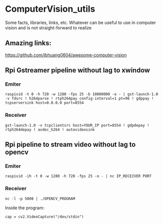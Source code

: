 # ComputerVision_utils
Some facts, libraries, links, etc. Whatever can be useful to use in computer vision and is not straight-forward to realize

## Amazing links:
https://github.com/jbhuang0604/awesome-computer-vision

## Rpi Gstreamer pipeline without lag to xwindow
### Emiter
```
raspivid -t 0 -h 720 -w 1280 -fps 25 -b 10000000 -o - | gst-launch-1.0 -v fdsrc ! h264parse ! rtph264pay config-interval=1 pt=96 ! gdppay ! tcpserversink host=0.0.0.0 port=8554
```
### Receiver
```
gst-launch-1.0 -v tcpclientsrc host=YOUR_IP port=8554 ! gdpdepay ! rtph264depay ! avdec_h264 ! autovideosink
```

## Rpi pipeline to stream video without lag to opencv
### Emiter
```
raspivid -ih -t 0 -w 1280 -h 720 -fps 25 -o - | nc IP_RECEIVER PORT
```
### Receiver
```
nc -l -p 5000 | ./OPENCV_PROGRAM
```
Inside the program:
```
cap = cv2.VideoCapture("/dev/stdin")
```

